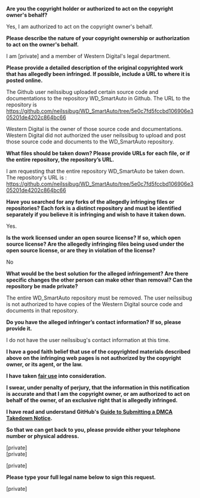 **Are you the copyright holder or authorized to act on the copyright owner's behalf?**

Yes, I am authorized to act on the copyright owner's behalf.

**Please describe the nature of your copyright ownership or authorization to act on the owner's behalf.**

I am [private] and a member of Western Digital's legal department.

**Please provide a detailed description of the original copyrighted work that has allegedly been infringed. If possible, include a URL to where it is posted online.**

The Github user neilssibug uploaded certain source code and documentations to the repository WD_SmartAuto in Github. The URL to the repository is https://github.com/neilssibug/WD_SmartAuto/tree/5e0c7fd5fccbd106906e305201de4202c864bc66

Western Digital is the owner of those source code and documentations. Western Digital did not authorized the user neilssibug to upload and post those source code and documents to the WD_SmartAuto repository.

**What files should be taken down? Please provide URLs for each file, or if the entire repository, the repository’s URL.**

I am requesting that the entire repository WD_SmartAuto be taken down. The repository's URL is :    https://github.com/neilssibug/WD_SmartAuto/tree/5e0c7fd5fccbd106906e305201de4202c864bc66

**Have you searched for any forks of the allegedly infringing files or repositories? Each fork is a distinct repository and must be identified separately if you believe it is infringing and wish to have it taken down.**

Yes.

**Is the work licensed under an open source license? If so, which open source license? Are the allegedly infringing files being used under the open source license, or are they in violation of the license?**

No

**What would be the best solution for the alleged infringement? Are there specific changes the other person can make other than removal? Can the repository be made private?**

The entire WD_SmartAuto repository must be removed. The user neilssibug is not authorized to have copies of the Western Digital source code and documents in that repository.

**Do you have the alleged infringer’s contact information? If so, please provide it.**

I do not have the user neilssibug's contact information at this time.

**I have a good faith belief that use of the copyrighted materials described above on the infringing web pages is not authorized by the copyright owner, or its agent, or the law.**

**I have taken <a href="https://www.lumendatabase.org/topics/22">fair use</a> into consideration.**

**I swear, under penalty of perjury, that the information in this notification is accurate and that I am the copyright owner, or am authorized to act on behalf of the owner, of an exclusive right that is allegedly infringed.**

**I have read and understand GitHub's <a href="https://docs.github.com/articles/guide-to-submitting-a-dmca-takedown-notice/">Guide to Submitting a DMCA Takedown Notice</a>.**

**So that we can get back to you, please provide either your telephone number or physical address.**

[private]  
[private]

[private]

**Please type your full legal name below to sign this request.**

[private]
